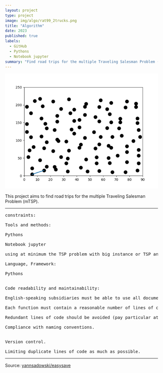 ```yaml
---
layout: project
type: project
image: img/algo/rat99_2trucks.png
title: "Algorithm"
date: 2023
published: true
labels:
  - GitHub
  - Pythons
  - Notebook jupyter
summary: "Find road trips for the multiple Traveling Salesman Problem (mTSP)"
---
```


<img class="img" src="../img/algo/glouton.gif">

This project aims to find road trips for the multiple Traveling Salesman Problem (mTSP).

<hr>

<pre>
constraints:

Tools and methods:

Pythons

Notebook jupyter

using at minimum the TSP problem with big instance or TSP and add constraints.

Language, Framework:

Pythons


Code readability and maintainability:

English-speaking subsidiaries must be able to use all documents, lines of code and comments.

Each function must contain a reasonable number of lines of code.

Redundant lines of code should be avoided (pay particular attention when copying and pasting).

Compliance with naming conventions.


Version control.

Limiting duplicate lines of code as much as possible.
</pre>

<hr>

Source: <a href="https://github.com/yannsadowski/easysave"><i class="large github icon "></i>yannsadowski/easysave</a>


